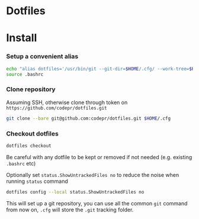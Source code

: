 Dotfiles
========

# Install

### Setup a convenient alias

```sh
echo "alias dotfiles='/usr/bin/git --git-dir=$HOME/.cfg/ --work-tree=$HOME'" >> $HOME/.bashrc
source .bashrc
```

### Clone repository

Assuming SSH, otherwise clone through token on `https://github.com/codepr/dotfiles.git`

```sh
git clone --bare git@github.com:codepr/dotfiles.git $HOME/.cfg
```

### Checkout dotfiles

```sh
dotfiles checkout
```
Be careful with any dotfile to be kept or removed if not needed (e.g. existing `.bashrc` etc)

Optionally set `status.ShowUntrackedFiles no` to reduce the noise when running `status` command

```sh
dotfiles config --local status.ShowUntrackedFiles no
```

This will set up a git repository, you can use all the common `git` command from now on, `.cfg` will store the `.git` tracking folder.
